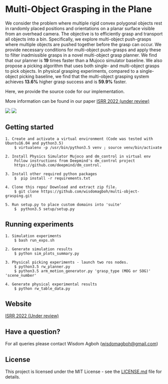 # Multi-Object Grasping in the Plane

We consider the problem where multiple rigid convex polygonal objects rest in randomly placed positions and orientations on a planar surface visible from an overhead camera. The objective is to efficiently grasp and transport all objects into a bin. Specifically, we explore multi-object push-grasps where multiple objects are pushed together before the grasp can occur. We provide necessary conditions for multi-object push-grasps and apply these to filter inadmissible grasps in a novel multi-object grasp planner. We find that our planner is **19** times faster than a Mujoco simulator baseline. We also propose a picking algorithm that uses both single- and multi-object grasps to pick objects. In physical grasping experiments, compared to a single-object picking baseline, we find that the multi-object grasping system achieves **13.6\%** higher grasp success and is **59.9\%** faster.

Here, we provide the source code for our implementation.

More information can be found in our paper [ISRR 2022 (under review)](http://arxiv.org/abs/2206.00229)

<img src="mog_1.gif" scale="1.2"/>
<img src="mog_2.gif" scale="0.8"/>

## Getting started

	1. Create and activate a virtual environment (Code was tested with Ubuntu16.04 and python3.5)
		$ virtualenv -p /usr/bin/python3.5 venv ; source venv/bin/activate

	2. Install Physics Simulator Mujoco and dm_control in virtual env
		Follow instructions from Deepmind's dm_control project
		https://github.com/deepmind/dm_control.                                    

	3. Install other required python packages
		$  pip install -r requirements.txt

	4. Clone this repo/ Download and extract zip file.
		$ git clone https://github.com/wisdomagboh/multi-object-grasping.git

	5. Run setup.py to place custom domains into 'suite'
		$  python3.5 setup/setup.py


## Running experiments

	1. Simulation experiments
		$ bash run_exps.sh

	2. Generate simulation results
		$ python sim_plots_summary.py

	3. Physical picking experiments - launch two ros nodes.
		$ python3.5 rw_planner.py
		$ python3.5 arm_motion_generator.py 'grasp_type (MOG or SOG)' 'scene_number'

	4. Generate physical experimental results
		$ python rw_table_data.py

## Website

[ISRR 2022 (Under review)](https://sites.google.com/view/multi-object-grasping)


## Have a question?
For all queries please contact Wisdom Agboh (wisdomagboh@gmail.com)

## License
This project is licensed under the MIT License - see the
[LICENSE.md](LICENSE.md) file for details.
